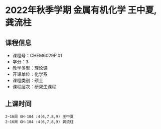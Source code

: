 # 2022年秋季学期 金属有机化学 王中夏, 龚流柱






## 课程信息

- 课程号：CHEM6029P.01
- 学分：3
- 教学类型：理论课
- 开课单位：化学系
- 课程类别：硕士
- 课程层次：研究生课程

## 上课时间

```
2~16周 GH-104 :4(6,7,8,9) 王中夏
2~16周 GH-104 :4(6,7,8,9) 龚流柱
```

